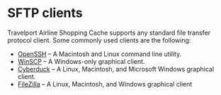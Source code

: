 # SFTP clients



Travelport Airline Shopping Cache supports any standard file transfer protocol client. Some commonly used clients are the following:  


* [OpenSSH](https://www.openssh.com/) – A Macintosh and Linux command line utility.
* [WinSCP](https://winscp.net/eng/download.php) – A Windows-only graphical client.
* [Cyberduck](https://cyberduck.io/) – A Linux, Macintosh, and Microsoft Windows graphical client.
* [FileZilla](https://filezilla-project.org/) – A Linux, Macintosh, and Windows graphical client

